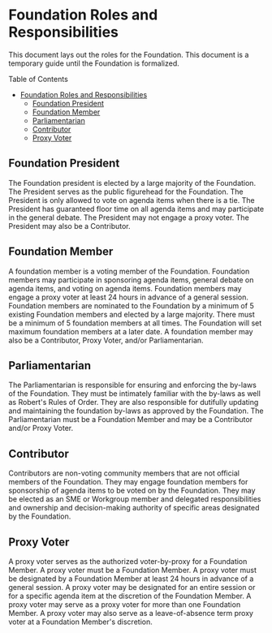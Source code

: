 # Foundation Roles and Responsibilities

This document lays out the roles for the Foundation.
This document is a temporary guide until the Foundation is formalized.

Table of Contents

- [Foundation Roles and Responsibilities](#foundation-roles-and-responsibilities)
  - [Foundation President](#foundation-president)
  - [Foundation Member](#foundation-member)
  - [Parliamentarian](#parliamentarian)
  - [Contributor](#contributor)
  - [Proxy Voter](#proxy-voter)

## Foundation President

The Foundation president is elected by a large majority of the Foundation.
The President serves as the public figurehead for the Foundation.
The President is only allowed to vote on agenda items when there is a tie.
The President has guaranteed floor time on all agenda items and may participate in the general debate.
The President may not engage a proxy voter.
The President may also be a Contributor.

## Foundation Member

A foundation member is a voting member of the Foundation.
Foundation members may participate in sponsoring agenda items, general debate on agenda items, and voting on agenda items.
Foundation members may engage a proxy voter at least 24 hours in advance of a general session.
Foundation members are nominated to the Foundation by a minimum of 5 existing Foundation members and elected by a large majority.
There must be a minimum of 5 foundation members at all times.
The Foundation will set maximum foundation members at a later date.
A foundation member may also be a Contributor, Proxy Voter, and/or Parliamentarian.

## Parliamentarian

The Parliamentarian is responsible for ensuring and enforcing the by-laws of the Foundation.
They must be intimately familiar with the by-laws as well as Robert's Rules of Order.
They are also responsible for dutifully updating and maintaining the foundation by-laws as approved by the Foundation.
The Parliamentarian must be a Foundation Member and may be a Contributor and/or Proxy Voter.

## Contributor

Contributors are non-voting community members that are not official members of the Foundation.
They may engage foundation members for sponsorship of agenda items to be voted on by the Foundation.
They may be elected as an SME or Workgroup member and delegated responsibilities and ownership and decision-making authority of specific areas designated by the Foundation.

## Proxy Voter

A proxy voter serves as the authorized voter-by-proxy for a Foundation Member.
A proxy voter must be a Foundation Member.
A proxy voter must be designated by a Foundation Member at least 24 hours in advance of a general session.
A proxy voter may be designated for an entire session or for a specific agenda item at the discretion of the Foundation Member.
A proxy voter may serve as a proxy voter for more than one Foundation Member.
A proxy voter may also serve as a leave-of-absence term proxy voter at a Foundation Member's discretion.
